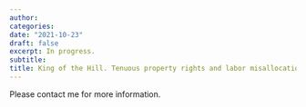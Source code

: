 ```yaml
---
author:
categories:
date: "2021-10-23"
draft: false
excerpt: In progress.
subtitle: 
title: King of the Hill. Tenuous property rights and labor misallocation in West African agriculture.
---
```


Please contact me for more information.


